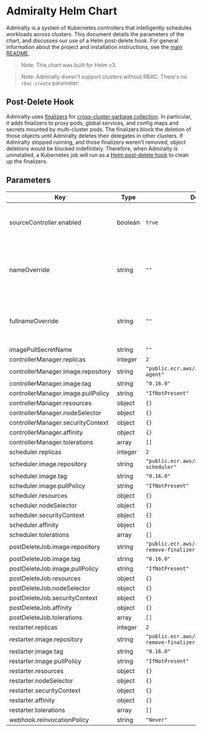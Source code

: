 # Admiralty Helm Chart

Admiralty is a system of Kubernetes controllers that intelligently schedules workloads across clusters. This document details the parameters of the chart, and discusses our use of a Helm post-delete hook. For general information about the project and installation instructions, see the [main README](../../README.md).

> Note: This chart was built for Helm v3.

> Note: Admiralty doesn't support clusters without RBAC. There's no `rbac.create` parameter.

## Post-Delete Hook

Admiralty uses [finalizers](https://kubernetes.io/docs/tasks/access-kubernetes-api/custom-resources/custom-resource-definitions/#finalizers) for [cross-cluster garbage collection](https://twitter.com/adrienjt/status/1199467878015066112). In particular, it adds finalizers to proxy pods, global services, and config maps and secrets mounted by multi-cluster pods. The finalizers block the deletion of those objects until Admiralty deletes their delegates in other clusters. If Admiralty stopped running, and those finalizers weren't removed, object deletions would be blocked indefinitely. Therefore, when Admiralty is uninstalled, a Kubernetes job will run as a [Helm post-delete hook](https://helm.sh/docs/topics/charts_hooks/) to clean up the finalizers.

## Parameters

| Key | Type | Default | Comment |
| --- | --- | --- | --- |
| sourceController.enabled | boolean | `true` | disable to configure source RBAC yourself |
| nameOverride | string | `""` | Override chart name in object names and labels |
| fullnameOverride | string | `""` | Override chart and release names in object names |
| imagePullSecretName | string | `""` |  |
| controllerManager.replicas | integer | `2` |  |
| controllerManager.image.repository | string | `"public.ecr.aws/admiralty/admiralty-agent"` |  |
| controllerManager.image.tag | string | `"0.16.0"` |  |
| controllerManager.image.pullPolicy | string | `"IfNotPresent"` |  |
| controllerManager.resources | object | `{}` |  |
| controllerManager.nodeSelector | object | `{}` |  |
| controllerManager.securityContext | object | `{}` |  |
| controllerManager.affinity | object | `{}` |  |
| controllerManager.tolerations | array | `[]` |  |
| scheduler.replicas | integer | `2` |  |
| scheduler.image.repository | string | `"public.ecr.aws/admiralty/admiralty-scheduler"` |  |
| scheduler.image.tag | string | `"0.16.0"` |  |
| scheduler.image.pullPolicy | string | `"IfNotPresent"` |  |
| scheduler.resources | object | `{}` |  |
| scheduler.nodeSelector | object | `{}` |  |
| scheduler.securityContext | object | `{}` |  |
| scheduler.affinity | object | `{}` |  |
| scheduler.tolerations | array | `[]` |  |
| postDeleteJob.image.repository | string | `"public.ecr.aws/admiralty/admiralty-remove-finalizers"` |  |
| postDeleteJob.image.tag | string | `"0.16.0"` |  |
| postDeleteJob.image.pullPolicy | string | `"IfNotPresent"` |  |
| postDeleteJob.resources | object | `{}` |  |
| postDeleteJob.nodeSelector | object | `{}` |  |
| postDeleteJob.securityContext | object | `{}` |  |
| postDeleteJob.affinity | object | `{}` |  |
| postDeleteJob.tolerations | array | `[]` |  |
| restarter.replicas | integer | `2` |  |
| restarter.image.repository | string | `"public.ecr.aws/admiralty/admiralty-remove-finalizers"` |  |
| restarter.image.tag | string | `"0.16.0"` |  |
| restarter.image.pullPolicy | string | `"IfNotPresent"` |  |
| restarter.resources | object | `{}` |  |
| restarter.nodeSelector | object | `{}` |  |
| restarter.securityContext | object | `{}` |  |
| restarter.affinity | object | `{}` |  |
| restarter.tolerations | array | `[]` |  |
| webhook.reinvocationPolicy | string | `"Never"` |  |
